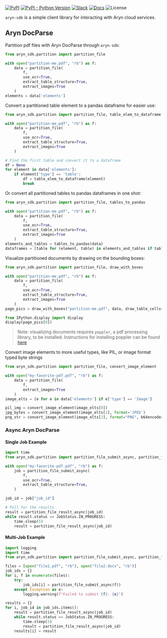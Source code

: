 [![PyPI](https://img.shields.io/pypi/v/aryn-sdk)](https://pypi.org/project/aryn-sdk/)
[![PyPI - Python Version](https://img.shields.io/pypi/pyversions/aryn-sdk)](https://pypi.org/project/aryn-sdk/)
[![Slack](https://img.shields.io/badge/slack-sycamore-brightgreen.svg?logo=slack)](https://join.slack.com/t/sycamore-ulj8912/shared_invite/zt-23sv0yhgy-MywV5dkVQ~F98Aoejo48Jg)
[![Docs](https://readthedocs.org/projects/sycamore/badge/?version=stable)](https://sycamore.readthedocs.io/en/stable/?badge=stable)
![License](https://img.shields.io/github/license/aryn-ai/sycamore)

`aryn-sdk` is a simple client library for interacting with Aryn cloud services.

## Aryn DocParse

Partition pdf files with Aryn DocParse through `aryn-sdk`:

```python
from aryn_sdk.partition import partition_file

with open("partition-me.pdf", "rb") as f:
    data = partition_file(
        f,
        use_ocr=True,
        extract_table_structure=True,
        extract_images=True
    )
elements = data['elements']
```

Convert a partitioned table element to a pandas dataframe for easier use:

```python
from aryn_sdk.partition import partition_file, table_elem_to_dataframe

with open("partition-me.pdf", "rb") as f:
    data = partition_file(
        f,
        use_ocr=True,
        extract_table_structure=True,
        extract_images=True
    )

# Find the first table and convert it to a dataframe
df = None
for element in data['elements']:
    if element['type'] == 'table':
        df = table_elem_to_dataframe(element)
        break
```

Or convert all partitioned tables to pandas dataframes in one shot:

```python
from aryn_sdk.partition import partition_file, tables_to_pandas

with open("partition-me.pdf", "rb") as f:
    data = partition_file(
        f,
        use_ocr=True,
        extract_table_structure=True,
        extract_images=True
    )
elements_and_tables = tables_to_pandas(data)
dataframes = [table for (element, table) in elements_and_tables if table is not None]
```

Visualize partitioned documents by drawing on the bounding boxes:

```python
from aryn_sdk.partition import partition_file, draw_with_boxes

with open("partition-me.pdf", "rb") as f:
    data = partition_file(
        f,
        use_ocr=True,
        extract_table_structure=True,
        extract_images=True
    )
page_pics = draw_with_boxes("partition-me.pdf", data, draw_table_cells=True)

from IPython.display import display
display(page_pics[0])
```

> Note: visualizing documents requires `poppler`, a pdf processing library, to be installed. Instructions for installing poppler can be found [here](https://pypi.org/project/pdf2image/)

Convert image elements to more useful types, like PIL, or image format typed byte strings

```python
from aryn_sdk.partition import partition_file, convert_image_element

with open("my-favorite-pdf.pdf", "rb") as f:
    data = partition_file(
        f,
        extract_images=True
    )
image_elts = [e for e in data['elements'] if e['type'] == 'Image']

pil_img = convert_image_element(image_elts[0])
jpg_bytes = convert_image_element(image_elts[1], format='JPEG')
png_str = convert_image_element(image_elts[2], format="PNG", b64encode=True)
```

### Async Aryn DocParse

#### Single Job Example
```python
import time
from aryn_sdk.partition import partition_file_submit_async, partition_file_result_async

with open("my-favorite-pdf.pdf", "rb") as f:
    job = partition_file_submit_async(
        f,
        use_ocr=True,
        extract_table_structure=True,
    )

job_id = job["job_id"]

# Poll for the results
result = partition_file_result_async(job_id)
while result.status == JobStatus.IN_PROGRESS:
    time.sleep(5)
    result = partition_file_result_async(job_id)
```

#### Multi-Job Example

```python
import logging
import time
from aryn_sdk.partition import partition_file_submit_async, partition_file_result_async, PartitionError

files = [open("file1.pdf", "rb"), open("file2.docx", "rb")]
job_ids = {}
for i, f in enumerate(files):
    try:
        job_ids[i] = partition_file_submit_async(f))
    except Exception as e:
        logging.warning(f"Failed to submit {f}: {e}")

results = {}
for i, job_id in job_ids.items():
    result = partition_file_result_async(job_id)
    while result.status == JobStatus.IN_PROGRESS:
        time.sleep(5)
        result = partition_file_result_async(job_id)
    results[i] = result
```